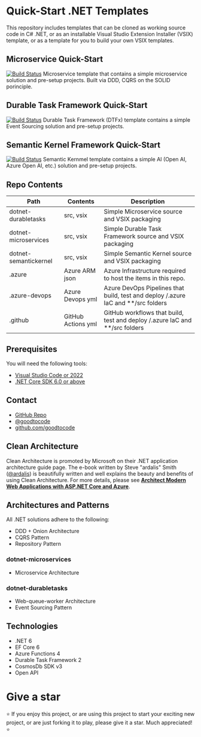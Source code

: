 # Quick-Start .NET Templates

This repository includes templates that can be cloned as working source code in C# .NET, or as an installable Visual Studio Extension Installer (VSIX) template, or as a template for you to build your own VSIX templates.

## Microservice Quick-Start 
[![Build Status](https://dev.azure.com/GoodToCode/GoodToCode.com/_apis/build/status/gtg-rg-templates-microservices?branchName=main)](https://dev.azure.com/GoodToCode/GoodToCode.com/_build/latest?definitionId=85&branchName=main)
Microservice template that contains a simple microservice solution and pre-setup projects. Built via DDD, CQRS on the SOLID porinciple.

## Durable Task Framework Quick-Start 
[![Build Status](https://dev.azure.com/GoodToCode/GoodToCode.com/_apis/build/status/gtc-rg-templates-durabletasks?branchName=main)](https://dev.azure.com/GoodToCode/GoodToCode.com/_build/latest?definitionId=83&branchName=main)
Durable Task Framework (DTFx) template contains a simple Event Sourcing solution and pre-setup projects.

## Semantic Kernel Framework Quick-Start 
[![Build Status](https://dev.azure.com/GoodToCode/GoodToCode.com/_apis/build/status/gtc-rg-templates-durabletasks?branchName=main)](https://dev.azure.com/GoodToCode/GoodToCode.com/_build/latest?definitionId=83&branchName=main)
Semantic Kernmel template contains a simple AI (Open AI, Azure Open AI, etc.) solution and pre-setup projects.

## Repo Contents
Path | Contents | Description
--- | --- | ---
dotnet-durabletasks | src, vsix | Simple Microservice source and VSIX packaging
dotnet-microservices | src, vsix | Simple Durable Task Framework source and VSIX packaging
dotnet-semantickernel | src, vsix | Simple Semantic Kernel source and VSIX packaging
.azure | Azure ARM json | Azure Infrastructure required to host the items in this repo.
.azure-devops | Azure Devops yml | Azure DevOps Pipelines that build, test and deploy /.azure IaC and **/src folders
.github | GitHub Actions yml | GitHub workflows that build, test and deploy /.azure IaC and **/src folders

## Prerequisites
You will need the following tools:
* [Visual Studio Code or 2022](https://www.visualstudio.com/downloads/)
* [.NET Core SDK 6.0 or above](https://www.microsoft.com/net/download/dotnet-core/6.0)

## Contact
* [GitHub Repo](https://www.github.com/goodtocode/templates)
* [@goodtocode](https://www.twitter.com/goodtocode)
* [github.com/goodtocode](https://www.github.com/goodtocode)

## Clean Architecture
Clean Architecture is promoted by Microsoft on their .NET application architecture guide page. The e-book written by Steve "ardalis" Smith ([@ardalis](https://github.com/ardalis)) is beautifully written and well explains the beauty and benefits of using Clean Architecture. For more details, please see [**Architect Modern Web Applications with ASP.NET Core and Azure**](https://docs.microsoft.com/en-us/dotnet/architecture/modern-web-apps-azure/).

## Architectures and Patterns
All .NET solutions adhere to the following:
* DDD + Onion Architecture
*  CQRS Pattern
* Repository Pattern
### dotnet-microservices
* Microservice Architecture

### dotnet-durabletasks
* Web-queue-worker Architecture
* Event Sourcing Pattern

## Technologies
* .NET 6
* EF Core 6
* Azure Functions 4
* Durable Task Framework 2
* CosmosDb SDK v3
* Open API

# Give a star
:star: If you enjoy this project, or are using this project to start your exciting new project, or are just forking it to play, please give it a star. Much appreciated! :star: 